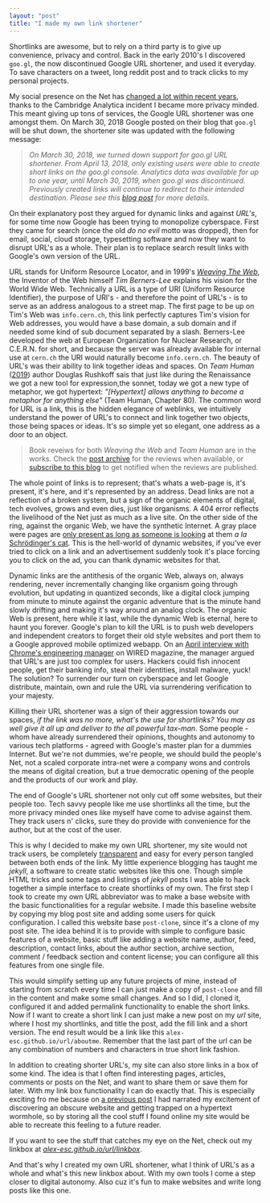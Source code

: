 ```yaml
---
layout: "post"
title: "I made my own link shortener"
---
```


Shortlinks are awesome, but to rely on a third party is to give up convenience, privacy and control.<!--more--> Back in the early 2010's I discovered `goo.gl`, the now discontinued Google URL shortener, and used it everyday. To save characters on a tweet, long reddit post and to track clicks to my personal projects.

My social presence on the Net has [changed a lot within recent years][1], thanks to the Cambridge Analytica incident I became more privacy minded. This meant giving up tons of services, the Google URL shortener was one amongst them. On March 30, 2018 Google posted on their blog that `goo.gl` will be shut down, the shortener site was updated with the following message:

[1]: https://alex-esc.github.io/posts/follow-the-blog-on-mastodon.html

> *On March 30, 2018, we turned down support for goo.gl URL shortener. From April 13, 2018, only existing users were able to create short links on the goo.gl console. Analytics data was available for up to one year, until March 30, 2019, when goo.gl was discontinued. Previously created links will continue to redirect to their intended destination. Please see this [blog post][2] for more details.*

[2]: https://developers.googleblog.com/2018/03/transitioning-google-url-shortener.html

On their explanatory post they argued for dynamic links and against *URL's*, for some time now Google has been trying to monopolize cyberspace. First they came for search (once the old *do no evil* motto was dropped), then for email, social, cloud storage, typesetting software and now they want to disrupt URL's as a whole. Their plan is to replace search result links with Google's own version of the URL.

URL stands for Uniform Resource Locator, and in 1999's *[Weaving The Web][3]*, the Inventor of the Web himself *Tim Berners-Lee* explains his vision for the World Wide Web. Technically a URL is a type of URI (Uniform Resource Identifier), the purpose of URI's - and therefore the point of URL's - is to serve as an address analogous to a street map. The first page to be up on Tim's Web was `info.cern.ch`, this link perfectly captures Tim's vision for Web addresses, you would have a base domain, a sub domain and if needed some kind of sub document separated by a slash. Berners-Lee developed the web at European Organization for Nuclear Research, or C.E.R.N. for short, and because the server was already available for internal use at `cern.ch` the URI would naturally become `info.cern.ch`. The beauty of URL's was their ability to link together ideas and spaces. On *Team Human* ([2019][3.5]) author Douglas Rushkoff sais that just like during the Renaissance we got a new tool for expression,the sonnet, today we got a new type of metaphor, we got hypertext: *"[Hypertext] allows anything to become a metaphor for anything else"* (Team Human, Chapter 80). The common word for URL is a link, this is the hidden elegance of weblinks, we intuitively understand the power of URL's to connect and link together two objects, those being spaces or ideas. It's so simple yet so elegant, one address as a door to an object.

> Book reveiws for both *Weaving the Web* and *Team Human* are in the works. Check the [post archive][4] for the reviews when available, or [subscribe to this blog][5] to get notified when the reviews are published.

The whole point of links is to represent; that's whats a web-page is, it's present, it's here, and it's represented by an address. Dead links are not a reflection of a broken system, but a sign of the organic elements of digital, tech evolves, grows and even dies, just like organisms. A 404 error reflects the livelihood of the Net just as much as a live site. On the other side of the ring, against the organic Web, we have the synthetic Internet. A gray place were pages are [only present as long as someone is looking][3.6] at them *a la* [Schrödinger's cat][3.7]. This is the hell-world of dynamic websites, if you've ever tried to click on a link and an advertisement suddenly took it's place forcing you to click on the ad, you can thank dynamic websites for that.

[3]: https://en.wikipedia.org/wiki/Weaving_the_Web
[3.5]: https://rushkoff.com/books/team-human-book/
[3.6]: https://varia.zone/en/what-a-website-can-be.html
[3.7]: https://en.wikipedia.org/wiki/Schr%C3%B6dinger's_cat
[4]: https://alex-esc.github.io/posts/archive.html
[5]: https://alex-esc.github.io/posts/subscribe.html

Dynamic links are the antithesis of the organic Web, always on, always rendering, never incrementally changing like organism going through evolution, but updating in quantized seconds, like a digital clock jumping from minute to minute against the organic adventure that is the minute hand slowly drifting and making it's way around an analog clock. The organic Web is present, here while it last, while the dynamic Web is eternal, here to haunt you forever. Google's plan to kill the URL is to push web developers and independent creators to forget their old style websites and port them to a Google approved mobile optimized webapp. On an [April interview with Chrome's engineering manager][6] on WIRED magazine, the manager argued that URL's are just too complex for users. Hackers could fish innocent people, get their banking info, steal their identities, install malware, yuck! The solution? To surrender our turn on cyberspace and let Google distribute, maintain, own and rule the URL via surrendering verification to your majesty.


[6]: https://www.wired.com/story/google-wants-to-kill-the-url/

Killing their URL shortener was a sign of their aggression towards our spaces, *if the link was no more, what's the use for shortlinks? You may as well give it all up and deliver to the all powerful tax-man*. Some people - whom have already surrendered their opinions, thoughts and autonomy to various tech platforms - agreed with Google's master plan for a dummies Internet. But we're not dummies, we're people, we should build the people's Net, not a scaled corporate intra-net were a company wons and controls the means of digital creation, but a true democratic opening of the people and the products of our work and play.

The end of Google's URL shortener not only cut off some websites, but their people too. Tech savvy people like me use shortlinks all the time, but the more privacy minded ones like myself have come to advise against them. They track users n' clicks, sure they do provide with convenience for the author, but at the cost of the user.

This is why I decided to make my own URL shortener, my site would not track users, be completely [transparent][6.5] and easy for every person tangled between both ends of the link. My little experience blogging has taught me *jekyll*, a software to create static websites like this one. Though simple HTML tricks and some tags and listings of *jekyll* posts I was able to hack together a simple interface to create shortlinks of my own. The first step I took to create my own URL abbreviator was to make a base website with the basic functionalities for a regular website. I made this baseline website by copying my blog post site and adding some users for quick configuration. I called this website base `post-clone`, since it's a clone of my post site. The idea behind it is to provide with simple to configure basic features of a website, basic stuff like adding a website name, author, feed, description, contact links, about the author section, archive section, comment / feedback section and content license; you can configure all this features from one single file.

[6.5]: https://github.com/alex-esc/url

This would simplify setting up any future projects of mine, instead of starting from scratch every time I can just make a copy of `post-clone` and fill in the content and make some small changes. And so I did, I cloned it, configured it and added permalink functionality to enable the short links. Now if I want to create a short link I can just make a new post on my *url* site, where I host my shortlinks, and title the post, add the fill link and a short version. The end result would be a link like this `alex-esc.github.io/url/aboutme`. Remember that the last part of the url can be any combination of numbers and characters in true short link fashion.

In addition to creating shorter URL's, my site can also store links in a box of some kind. The idea is that I often find interesting pages, articles, comments or posts on the Net, and want to share them or save them for later. With my link box functionality I can do exactly that. This is especially exciting fro me because on [a previous post][1] I had narrated my excitement of discovering an obscure website and getting trapped on a hypertext wormhole, so by storing all the cool stuff I found online my site would be able to recreate this feeling to a future reader.

If you want to see the stuff that catches my eye on the Net, check out my linkbox at *[alex-esc.github.io/url/linkbox][7]*.

[7]: https://alex-esc.github.io/url/linkbox

And that's why I created my own URL shortener, what I think of URL's as a whole and what's this new linkbox about. With my own tools I come a step closer to digital autonomy. Also cuz it's fun to make websites and write long posts like this one.